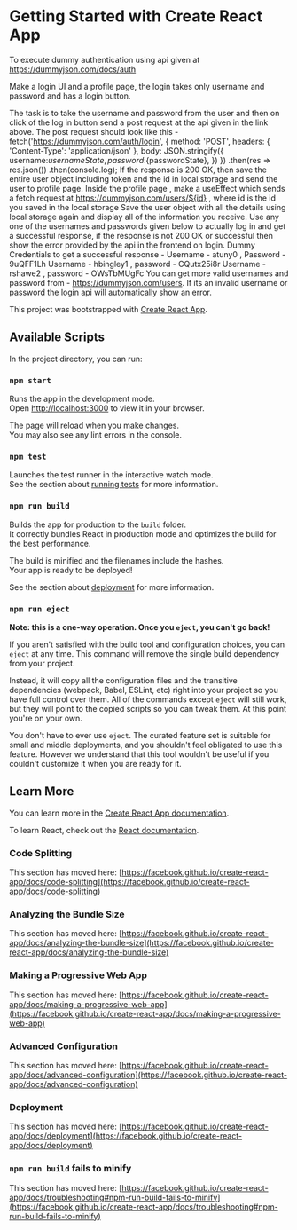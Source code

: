 # Getting Started with Create React App
 To execute dummy authentication using api given at https://dummyjson.com/docs/auth

Make a login UI and a profile page, the login takes only username and password and has a login button.

The task is to take the username and password from the user
 and then on click of the log in button send a post request at the api given in the link above.
The post request should look like this -
fetch('https://dummyjson.com/auth/login', {
  method: 'POST',
  headers: { 'Content-Type': 'application/json' },
  body: JSON.stringify({
    username:${usernameState},
    password:${passwordState},
  })
})
.then(res => res.json())
.then(console.log); </li>
If the response is 200 OK, then save the entire user object including token 
and the id in local storage and send the user to profile page.
Inside the profile page , make a useEffect which sends a fetch request
 at https://dummyjson.com/users/${id} , where id is the id you saved in the local storage
Save the user object with all the details using local storage again and display all of the information you receive.
Use any one of the usernames and passwords given below to actually log in and get a successful response, if the response is not 200 OK or successful then show the error provided by the api in the frontend on login.
Dummy Credentials to get a successful response - Username - atuny0 , Password - 9uQFF1Lh
Username - hbingley1 , password - CQutx25i8r
Username - rshawe2 , password - OWsTbMUgFc
You can get more valid usernames and password from - https://dummyjson.com/users.
If its an invalid username or password the login api will automatically show an error.

This project was bootstrapped with [Create React App](https://github.com/facebook/create-react-app).

## Available Scripts

In the project directory, you can run:

### `npm start`

Runs the app in the development mode.\
Open [http://localhost:3000](http://localhost:3000) to view it in your browser.

The page will reload when you make changes.\
You may also see any lint errors in the console.

### `npm test`

Launches the test runner in the interactive watch mode.\
See the section about [running tests](https://facebook.github.io/create-react-app/docs/running-tests) for more information.

### `npm run build`

Builds the app for production to the `build` folder.\
It correctly bundles React in production mode and optimizes the build for the best performance.

The build is minified and the filenames include the hashes.\
Your app is ready to be deployed!

See the section about [deployment](https://facebook.github.io/create-react-app/docs/deployment) for more information.

### `npm run eject`

**Note: this is a one-way operation. Once you `eject`, you can't go back!**

If you aren't satisfied with the build tool and configuration choices, you can `eject` at any time. This command will remove the single build dependency from your project.

Instead, it will copy all the configuration files and the transitive dependencies (webpack, Babel, ESLint, etc) right into your project so you have full control over them. All of the commands except `eject` will still work, but they will point to the copied scripts so you can tweak them. At this point you're on your own.

You don't have to ever use `eject`. The curated feature set is suitable for small and middle deployments, and you shouldn't feel obligated to use this feature. However we understand that this tool wouldn't be useful if you couldn't customize it when you are ready for it.

## Learn More

You can learn more in the [Create React App documentation](https://facebook.github.io/create-react-app/docs/getting-started).

To learn React, check out the [React documentation](https://reactjs.org/).

### Code Splitting

This section has moved here: [https://facebook.github.io/create-react-app/docs/code-splitting](https://facebook.github.io/create-react-app/docs/code-splitting)

### Analyzing the Bundle Size

This section has moved here: [https://facebook.github.io/create-react-app/docs/analyzing-the-bundle-size](https://facebook.github.io/create-react-app/docs/analyzing-the-bundle-size)

### Making a Progressive Web App

This section has moved here: [https://facebook.github.io/create-react-app/docs/making-a-progressive-web-app](https://facebook.github.io/create-react-app/docs/making-a-progressive-web-app)

### Advanced Configuration

This section has moved here: [https://facebook.github.io/create-react-app/docs/advanced-configuration](https://facebook.github.io/create-react-app/docs/advanced-configuration)

### Deployment

This section has moved here: [https://facebook.github.io/create-react-app/docs/deployment](https://facebook.github.io/create-react-app/docs/deployment)

### `npm run build` fails to minify

This section has moved here: [https://facebook.github.io/create-react-app/docs/troubleshooting#npm-run-build-fails-to-minify](https://facebook.github.io/create-react-app/docs/troubleshooting#npm-run-build-fails-to-minify)
